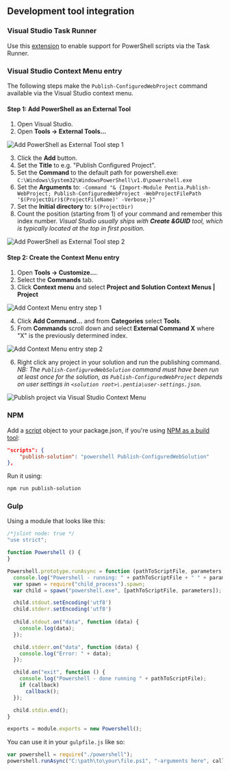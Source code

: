 ## Development tool integration

### Visual Studio Task Runner

Use this [extension](https://marketplace.visualstudio.com/items?itemName=MadsKristensen.CommandTaskRunner) to enable support for PowerShell scripts via the Task Runner.

### Visual Studio Context Menu entry
The following steps make the ``Publish-ConfiguredWebProject`` command available via the Visual Studio context menu.

#### Step 1: Add PowerShell as an External Tool
   1. Open Visual Studio.
   2. Open **Tools -> External Tools...** 

   ![Add PowerShell as External Tool step 1](/docs/images/vs-add-external-tool-step-1.png)

   3. Click the **Add** button.
   4. Set the **Title** to e.g. "Publish Configured Project".
   5. Set the **Command** to the default path for powershell.exe: `C:\Windows\System32\WindowsPowerShell\v1.0\powershell.exe`
   6. Set the **Arguments** to: `-Command "& {Import-Module Pentia.Publish-WebProject; Publish-ConfiguredWebProject -WebProjectFilePath '$(ProjectDir)$(ProjectFileName)' -Verbose;}"`
   7. Set the **Initial directory** to: `$(ProjectDir)`
   8. Count the position (starting from 1) of your command and remember this index number. *Visual Studio usually ships with **Create &GUID** tool, which is typically located at the top in first position.*

   ![Add PowerShell as External Tool step 2](/docs/images/vs-add-external-tool-step-2.png)

#### Step 2: Create the Context Menu entry
   1. Open **Tools -> Customize...**.
   2. Select the **Commands** tab.
   3. Click **Context menu** and select **Project and Solution Context Menus | Project**

   ![Add Context Menu entry step 1](/docs/images/vs-context-menu-step-1.png)

   4. Click **Add Command...** and from **Categories** select **Tools**.
   5. From **Commands** scroll down and select **External Command X** where "X" is the previously determined index.

   ![Add Context Menu entry step 2](/docs/images/vs-context-menu-step-2.png)

   6. Right click any project in your solution and run the publishing command. *NB: The `Publish-ConfiguredWebSolution` command must have been run at least once for the solution, as `Publish-ConfiguredWebProject` depends on user settings in `<solution root>\.pentia\user-settings.json`.*

   ![Publish project via Visual Studio Context Menu](/docs/images/vs-context-menu-step-3.png)

### NPM

Add a [script](https://docs.npmjs.com/misc/scripts) object to your package.json, if you're using [NPM as a build tool](https://www.keithcirkel.co.uk/how-to-use-npm-as-a-build-tool/):

```json
"scripts": {
    "publish-solution": "powershell Publish-ConfiguredWebSolution"
},
```

Run it using:

```bash
npm run publish-solution
```

### Gulp

Using a module that looks like this: 

```javascript
/*jslint node: true */
"use strict";

function Powershell () {
}

Powershell.prototype.runAsync = function (pathToScriptFile, parameters, callback) {
  console.log("Powershell - running: " + pathToScriptFile + " " + parameters);
  var spawn = require("child_process").spawn;
  var child = spawn("powershell.exe", [pathToScriptFile, parameters]);

  child.stdout.setEncoding('utf8')
  child.stderr.setEncoding('utf8')
  
  child.stdout.on("data", function (data) {
    console.log(data);
  });

  child.stderr.on("data", function (data) {
    console.log("Error: " + data);
  });

  child.on("exit", function () {
    console.log("Powershell - done running " + pathToScriptFile);
    if (callback)
      callback();
  });

  child.stdin.end();
}

exports = module.exports = new Powershell();
```

You can use it in your `gulpfile.js` like so:

```javascript
var powershell = require("./powershell");
powershell.runAsync("C:\path\to\your\file.ps1", "-arguments here", callback);
```
